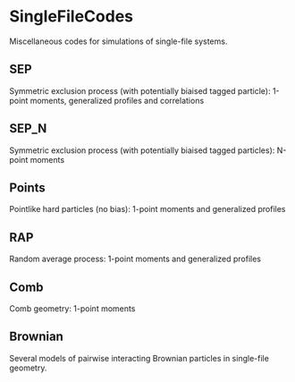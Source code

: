 # SingleFileCodes
Miscellaneous codes for simulations of single-file systems.

## SEP
Symmetric exclusion process (with potentially biaised tagged particle): 1-point moments, generalized profiles and correlations

## SEP_N
Symmetric exclusion process (with potentially biaised tagged particles): N-point moments

## Points
Pointlike hard particles (no bias): 1-point moments and generalized profiles

## RAP
Random average process: 1-point moments and generalized profiles

## Comb
Comb geometry: 1-point moments

## Brownian
Several models of pairwise interacting Brownian particles in single-file geometry.
